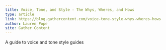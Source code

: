 ```yaml
---
title: Voice, Tone, and Style - The Whys, Wheres, and Hows
type: article
link: https://blog.gathercontent.com/voice-tone-style-whys-wheres-hows
author: Lauren Pope
site: Gather Content
---
```


A guide to voice and tone style guides
